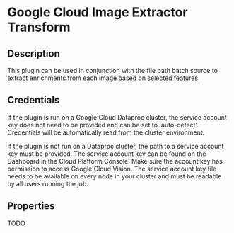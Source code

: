 # Google Cloud Image Extractor Transform

Description
-----------
This plugin can be used in conjunction with the file path batch source to extract enrichments from each image based
on selected features.

Credentials
-----------
If the plugin is run on a Google Cloud Dataproc cluster, the service account key does not need to be
provided and can be set to 'auto-detect'.
Credentials will be automatically read from the cluster environment.

If the plugin is not run on a Dataproc cluster, the path to a service account key must be provided.
The service account key can be found on the Dashboard in the Cloud Platform Console.
Make sure the account key has permission to access Google Cloud Vision.
The service account key file needs to be available on every node in your cluster and
must be readable by all users running the job.

Properties
----------
TODO
